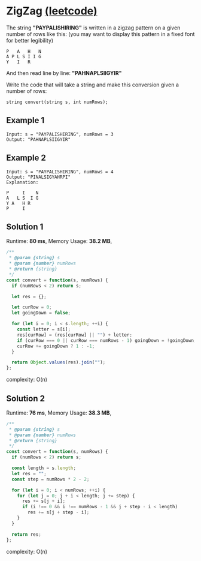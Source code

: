 # ZigZag [(leetcode)](https://leetcode.com/problems/zigzag-conversion/)

The string **"PAYPALISHIRING"** is written in a zigzag pattern on a given number of rows like this: (you may want to display this pattern in a fixed font for better legibility)

```
P   A   H   N
A P L S I I G
Y   I   R
```

And then read line by line: **"PAHNAPLSIIGYIR"**

Write the code that will take a string and make this conversion given a number of rows:

```
string convert(string s, int numRows);
```

## Example 1

```
Input: s = "PAYPALISHIRING", numRows = 3
Output: "PAHNAPLSIIGYIR"
```

## Example 2

```
Input: s = "PAYPALISHIRING", numRows = 4
Output: "PINALSIGYAHRPI"
Explanation:

P     I    N
A   L S  I G
Y A   H R
P     I
```

## Solution 1

Runtime: **80 ms**,
Memory Usage: **38.2 MB**,

```javascript
/**
 * @param {string} s
 * @param {number} numRows
 * @return {string}
 */
const convert = function(s, numRows) {
  if (numRows < 2) return s;

  let res = {};

  let curRow = 0;
  let goingDown = false;

  for (let i = 0; i < s.length; ++i) {
    const letter = s[i];
    res[curRow] = (res[curRow] || "") + letter;
    if (curRow === 0 || curRow === numRows - 1) goingDown = !goingDown;
    curRow += goingDown ? 1 : -1;
  }

  return Object.values(res).join("");
};
```

complexity: O(n)

## Solution 2

Runtime: **76 ms**,
Memory Usage: **38.3 MB**,

```javascript
/**
 * @param {string} s
 * @param {number} numRows
 * @return {string}
 */
const convert = function(s, numRows) {
  if (numRows < 2) return s;

  const length = s.length;
  let res = "";
  const step = numRows * 2 - 2;

  for (let i = 0; i < numRows; ++i) {
    for (let j = 0; j + i < length; j += step) {
      res += s[j + i];
      if (i !== 0 && i !== numRows - 1 && j + step - i < length)
        res += s[j + step - i];
    }
  }

  return res;
};
```

complexity: O(n)
